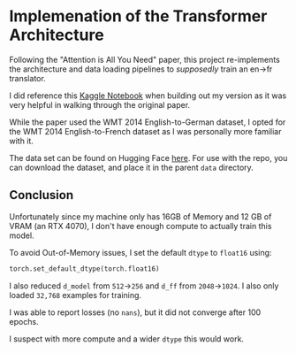 # Implemenation of the Transformer Architecture

Following the "Attention is All You Need" paper, this project re-implements the
architecture and data loading pipelines to *supposedly* train an en->fr
translator.

I did reference this [Kaggle Notebook](https://www.kaggle.com/code/lusfernandotorres/transformer-from-scratch-with-pytorch)
when building out my version as it was very helpful in walking through the
original paper.

While the paper used the WMT 2014 English-to-German dataset, I opted for the
WMT 2014 English-to-French dataset as I was personally more familiar with it.

The data set can be found on Hugging Face [here](https://huggingface.co/datasets/wmt/wmt14).
For use with the repo, you can download the dataset, and place it in the parent
`data` directory.

## Conclusion

Unfortunately since my machine only has 16GB of Memory and 12 GB of VRAM
(an RTX 4070), I don't have enough compute to actually train this model.

To avoid Out-of-Memory issues, I set the default `dtype` to `float16` using:
```py
torch.set_default_dtype(torch.float16)
```

I also reduced `d_model` from `512`->`256` and `d_ff` from `2048`->`1024`.
I also only loaded `32,768` examples for training.

I was able to report losses (no `nans`), but it did not converge after 100
epochs.

I suspect with more compute and a wider `dtype` this would work.
